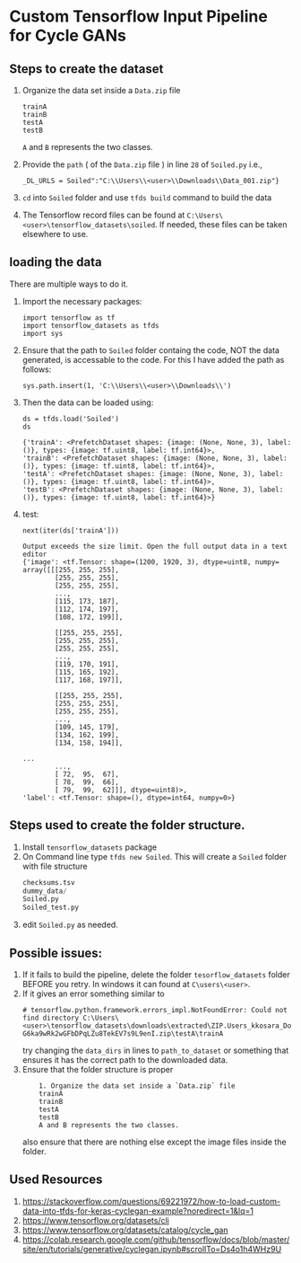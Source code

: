 # Custom Tensorflow Input Pipeline for Cycle GANs

## Steps to create the dataset
1. Organize the data set inside a `Data.zip` file 
    ```
    trainA
    trainB
    testA
    testB
    ```
    `A` and `B` represents the two classes.

2. Provide the `path` ( of the `Data.zip` file ) in line `28` of `Soiled.py` i.e., 
    ```
    _DL_URLS = Soiled":"C:\\Users\\<user>\\Downloads\\Data_001.zip"}
    ```
3.  `cd` into `Soiled` folder and use `tfds build` command to build the data

4. The  Tensorflow record files can be found at `C:\Users\<user>\tensorflow_datasets\soiled`. If needed, these files can be taken elsewhere to use.

## loading the data
There are multiple ways to do it. 
1. Import the necessary packages:
    ```
    import tensorflow as tf
    import tensorflow_datasets as tfds
    import sys
    ```
2. Ensure that the path to `Soiled` folder containg the code, NOT the data generated, is accessable to the code. For this I have added the path as follows:
    ```
    sys.path.insert(1, 'C:\\Users\\<user>\\Downloads\\')
    ```
3. Then the data can be loaded using:
    ```
    ds = tfds.load('Soiled')
    ds
    ```
    ```
    {'trainA': <PrefetchDataset shapes: {image: (None, None, 3), label: ()}, types: {image: tf.uint8, label: tf.int64}>,
    'trainB': <PrefetchDataset shapes: {image: (None, None, 3), label: ()}, types: {image: tf.uint8, label: tf.int64}>,
    'testA': <PrefetchDataset shapes: {image: (None, None, 3), label: ()}, types: {image: tf.uint8, label: tf.int64}>,
    'testB': <PrefetchDataset shapes: {image: (None, None, 3), label: ()}, types: {image: tf.uint8, label: tf.int64}>}
    ```
4. test:
    ```
    next(iter(ds['trainA']))
    ```
    ```
    Output exceeds the size limit. Open the full output data in a text editor
    {'image': <tf.Tensor: shape=(1200, 1920, 3), dtype=uint8, numpy=
    array([[[255, 255, 255],
            [255, 255, 255],
            [255, 255, 255],
            ...,
            [115, 173, 187],
            [112, 174, 197],
            [108, 172, 199]],
    
            [[255, 255, 255],
            [255, 255, 255],
            [255, 255, 255],
            ...,
            [119, 170, 191],
            [115, 165, 192],
            [117, 168, 197]],
    
            [[255, 255, 255],
            [255, 255, 255],
            [255, 255, 255],
            ...,
            [109, 145, 179],
            [134, 162, 199],
            [134, 158, 194]],
    
    ...
            ...,
            [ 72,  95,  67],
            [ 78,  99,  66],
            [ 79,  99,  62]]], dtype=uint8)>,
    'label': <tf.Tensor: shape=(), dtype=int64, numpy=0>}
    ```

## Steps used to create the folder structure.

1. Install ``tensorflow_datasets`` package
2. On Command line type ``tfds new Soiled``. This will create a `Soiled` folder with file structure
    ``` __init__.py
    checksums.tsv
    dummy_data/
    Soiled.py
    Soiled_test.py
    ```
3. edit `Soiled.py` as needed.

## Possible issues:
1. If it fails to build the pipeline, delete the folder `tesorflow_datasets` folder BEFORE you retry. In windows it can found at `C\users\<user>`.
2. If it gives an error something similar to 
    ```
    # tensorflow.python.framework.errors_impl.NotFoundError: Could not find directory C:\Users\<user>\tensorflow_datasets\downloads\extracted\ZIP.Users_kkosara_Downloads_Data_18r38_Co4F-G6ka9wRk2wGFbDPqLZu8TekEV7s9L9enI.zip\testA\trainA
    ```
    try changing the `data_dirs` in lines to `path_to_dataset` or something that ensures it has the correct path to the downloaded data.
3. Ensure that the folder structure is proper 
    ```
        1. Organize the data set inside a `Data.zip` file 
        trainA
        trainB
        testA
        testB
        A and B represents the two classes.
    ```
    also ensure that there are nothing else except the image files inside the folder.

## Used Resources
1.  https://stackoverflow.com/questions/69221972/how-to-load-custom-data-into-tfds-for-keras-cyclegan-example?noredirect=1&lq=1
2. https://www.tensorflow.org/datasets/cli
3. https://www.tensorflow.org/datasets/catalog/cycle_gan
4. https://colab.research.google.com/github/tensorflow/docs/blob/master/site/en/tutorials/generative/cyclegan.ipynb#scrollTo=Ds4o1h4WHz9U


